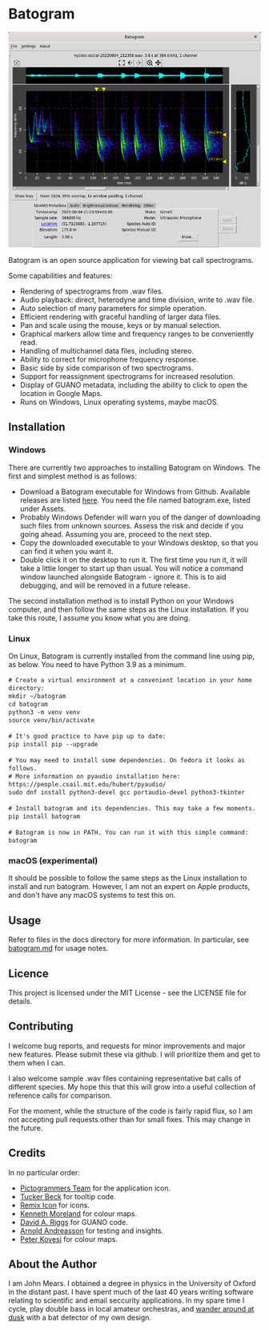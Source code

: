 Batogram
========

![Screen Shot](docs/screenshot.png "Screen Shot")

Batogram is an open source application for viewing bat call spectrograms.

Some capabilities and features: 
* Rendering of spectrograms from .wav files.
* Audio playback: direct, heterodyne and time division, write to .wav file.
* Auto selection of many parameters for simple operation.
* Efficient rendering with graceful handling of larger data files.
* Pan and scale using the mouse, keys or by manual selection.
* Graphical markers allow time and frequency ranges to be conveniently read.
* Handling of multichannel data files, including stereo.
* Ability to correct for microphone frequency response.
* Basic side by side comparison of two spectrograms.
* Support for reassignment spectrograms for increased resolution.
* Display of GUANO metadata, including the ability to click to open the location in Google Maps.
* Runs on Windows, Linux operating systems, maybe macOS.

Installation
------------

### Windows

There are currently two approaches to installing Batogram on Windows. The first and simplest
method is as follows:

* Download a Batogram executable for Windows from Github. Available releases are listed 
[here](https://github.com/jmears63/batogram/releases). You need the file named batogram.exe, listed
under Assets.
* Probably Windows Defender will warn you of the danger of downloading such files from unknown
sources. Assess the risk and decide if you going ahead. Assuming you are, proceed to the
next step.
* Copy the downloaded executable to your Windows desktop, so that you can find it when you want it.
* Double click it on the desktop to run it. The first time you run it, it will take a little longer to start 
up than usual. You will notice a command window launched alongside Batogram - ignore it. This is to
aid debugging, and will be removed in a future release.

The second installation method is to install Python on your Windows computer, and then follow the 
same steps as the Linux installation. If you take this route, I assume you know what you are doing.

### Linux

On Linux, Batogram is currently installed from the command line using pip, as below.
You need to have Python 3.9 as a minimum.  

    # Create a virtual environment at a convenient location in your home directory:
    mkdir ~/batogram
    cd batogram
    python3 -m venv venv
    source venv/bin/activate

    # It's good practice to have pip up to date:
    pip install pip --upgrade

    # You may need to install some dependencies. On fedora it looks as follows.
    # More information on pyaudio installation here: https://people.csail.mit.edu/hubert/pyaudio/
    sudo dnf install python3-devel gcc portaudio-devel python3-tkinter

    # Install batogram and its dependencies. This may take a few moments.
    pip install batogram
    
    # Batogram is now in PATH. You can run it with this simple command:
    batogram

### macOS (experimental)

It should be possible to follow the same steps as the Linux installation to install and run
batogram. However, I am not an expert on Apple products, and don't have any macOS systems to
test this on.

Usage
-----

Refer to files in the docs directory for more information. In particular, see
[batogram.md](docs/batogram.md) for usage notes.

Licence
-------

This project is licensed under the MIT License - see the LICENSE file for details.

Contributing
------------

I welcome bug reports, and requests for minor improvements and major new features.
Please submit these via github. I will prioritize them and get to them when I can.

I also welcome sample .wav files containing representative bat calls of different species.
My hope this that this will grow into a useful collection of reference calls for comparison.

For the moment, while the structure of the code is fairly rapid flux, so I am not accepting
pull requests other than for small fixes. This may change in the future.

Credits
-------

In no particular order:
* [Pictogrammers Team](https://www.iconarchive.com/show/material-icons-by-pictogrammers/bat-icon.html) for the application icon.
* [Tucker Beck](https://code.activestate.com/recipes/576688-tooltip-for-tkinter/) for tooltip code.
* [Remix Icon](https://remixicon.com/) for icons.
* [Kenneth Moreland](https://www.kennethmoreland.com/color-advice/) for colour maps.
* [David A. Riggs](https://github.com/riggsd/guano-py/blob/master/guano.py) for GUANO code.
* [Arnold Andreasson](https://github.com/arnoldandreasson) for testing and insights.
* [Peter Kovesi](https://colorcet.com/index.html) for colour maps.

About the Author
----------------

I am John Mears. I obtained a degree in physics in the University of Oxford
in the distant past. I have spent much of the last 40 years writing software
relating to scientific and email seccurity applications. In my spare time I cycle,
play double bass in local amateur orchestras, 
and [wander around at dusk](https://fitzharrys.wordpress.com/) with a bat detector of
my own design.

